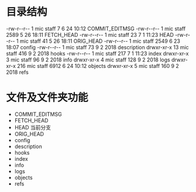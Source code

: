 # 目录结构
-rw-r--r--    1 mic  staff     7  6 24 10:12 COMMIT_EDITMSG
-rw-r--r--    1 mic  staff  2589  5 26 18:11 FETCH_HEAD
-rw-r--r--    1 mic  staff    23  7  1 11:23 HEAD
-rw-r--r--    1 mic  staff    41  5 26 18:11 ORIG_HEAD
-rw-r--r--    1 mic  staff  2549  6 23 18:07 config
-rw-r--r--    1 mic  staff    73  9  2  2018 description
drwxr-xr-x   13 mic  staff   416  9  2  2018 hooks
-rw-r--r--    1 mic  staff   217  7  1 11:23 index
drwxr-xr-x    3 mic  staff    96  9  2  2018 info
drwxr-xr-x    4 mic  staff   128  9  2  2018 logs
drwxr-xr-x  216 mic  staff  6912  6 24 10:12 objects
drwxr-xr-x    5 mic  staff   160  9  2  2018 refs

# 文件及文件夹功能

- COMMIT_EDITMSG
- FETCH_HEAD
- HEAD
当前分支
- ORIG_HEAD
- config
- description
- hooks
- index
- info
- logs
- objects
- refs